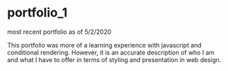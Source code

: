 # portfolio_1

most recent portfolio as of 5/2/2020

This portfolio was more of a learning experience with javascript and conditional rendering.
However, it is an accurate description of who I am and what I have to offer in terms of styling and presentation in web design.
